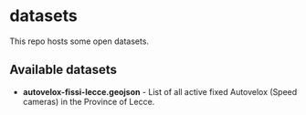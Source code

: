 # datasets
This repo hosts some open datasets.

## Available datasets
- **autovelox-fissi-lecce.geojson** - List of all active fixed Autovelox (Speed cameras) in the Province of Lecce.
